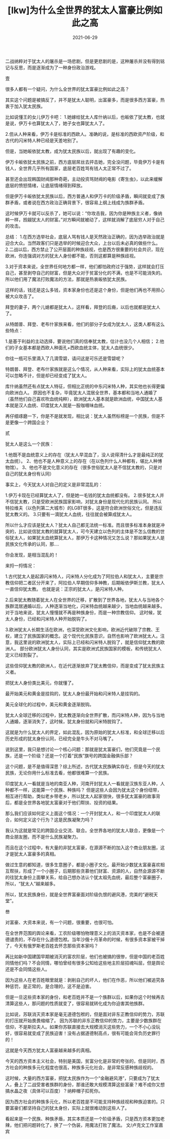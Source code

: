 ﻿---
layout: post
title:  "[lkw]为什么全世界的犹太人富豪比例如此之高"
date:   2021-06-29
categories: update
---

二战纳粹对于犹太人的屠杀是一场悲剧，但是更悲剧的是，这种屠杀并没有得到铭记与反思，而是逐渐成为了一种身份政治游戏。

壹

很多人都有一个疑问，为什么全世界的犹太富豪比例如此之高？

其实这个问题是被搞反了，并不是犹太人聪明，出富豪多，而是很多西方富豪，热衷于加入犹太民族。

比如说懂王的女儿伊万卡吧：
1.她嫁给犹太人库什纳以后，也皈依了犹太教，也就是说，伊万卡也算犹太人了，她子女也算犹太人了。

2.但从人种来看，伊万卡是标准的西欧人。准确的说，是标准的西欧资产阶级，和古代的闪米特人种已经是天差地别了。

但是，当她皈依犹太教，成为犹太民族以后，就出现了有趣的变化。

伊万卡皈依犹太民族之前，西方底层屌丝去抨击她，完全没问题，毕竟伊万卡是有钱人，全世界几乎所有国家，底层老百姓骂有钱人太正常不过了。

甚至还会出现韩国财阀那种奇葩，主动投资骂财阀的电影《寄生虫》，以此来缓解底层的愤怒情绪，让底层情绪得到释放。

但是伊万卡皈依犹太民族以后，西方普通人和伊万卡的阶级矛盾，瞬间就变成了族群矛盾，或者说在西方政治正确背景下，很容易上纲上线成为族群矛盾。

这时候伊万卡就可以反杀了，她可以说：“你攻击我，因为你是种族主义者，像纳粹一样，觊觎犹太人的财富。”对方瞬间就被动了，这样就消解了底层穷人对于自己的攻击。

总结：
1.在西方选举社会，底层人骂有钱人是天然政治正确的，因为选举政治就是迎合大众。当然政客们只是选举的时候迎合大众，上台以后未必真的做些什么。
2.二战以后，西方禁止了公开层面的种族歧视，也是西方很重要的社会共识，现在欧洲，你连强调对方的犹太人身份都不能，否则这都算是种族歧视。

3.对于资本来说，全世界任何地方都一样，他们都怕政府过于强势，这样就会打压自己，甚至剥夺自己的财富，但是大众对于贫富分化的不满，也是不可能消失的。
所以他们用了魔法打败魔法的方法，那就是热衷皈依犹太民族。

这样的话，钱还是这么多钱，资本家身份也还是这个身份，但是他们再也不用担心被大众攻击了。

拜登的妻子，两个儿媳都是犹太人，这样看，拜登的后裔，以后也就都是犹太人了。

从特朗普、拜登、老布什家族来看，他们的部分子女成为犹太人，这类人都有这么些特点：

1.是基于利益的主动选择，要说他们真的信奉犹太教，估计也没几个人相信；
2.他们的子女基本都是西欧人种面孔+西欧血统主体，犹太人血统很少。

你往一瓶可乐里滴入了几滴雪碧，请问这是可乐还是雪碧呢？

特朗普、拜登、老布什家族就是这么个情况，从人种来看，实际上的犹太血统基本可以忽略不计，但是却已经变成了犹太人。

库什纳虽然还有点犹太人特征，但相比正统的中东闪米特人种，其实他也长得更偏向欧洲白人。
原因也不复杂，毕竟犹太人混居全世界，基本都和当地人通婚了（虽然他们自己喜欢吹血统纯粹），欧洲犹太人基本就是欧洲血统，中国犹太人基本就是汉人血统、印度犹太人就是一股咖喱味血统。

再仔细琢磨一下，你是不是就发现，相比说：犹太人虽然标榜是一个民族，但是不是更像一个跨国企业？


贰

犹太人是这么一个民族：

1.他既不是血统意义上的存在（犹太人早混血了，没人说得清什么才是最纯正的犹太血统）。
2、他也不是人种意义上的存在（在以色列什么人种都有，堪比人种博物馆）。
3、他也不是文化意义的存在（很多世俗犹太人是不信犹太教的，只是对自己的犹太身份有认同）

事实上，今天犹太人对自己的定义是非常混乱的：

1.伊万卡现在已经算犹太人了，但是她一毛钱的犹太血统都没有。
2.很多犹太人并不信犹太教，只是受欧洲民族国家影响，对犹太身份是现代化的民族认同。
所以特拉维夫（以色列第二大城市）的LGBT很多，这是符合欧洲世俗文化，但是违反犹太教义的。
3.只要有一滴犹太人血统，往往就会被算成犹太人。

所以什么才应该是犹太人？犹太人自己都无法统一标准。而且很多标准本身就是冲突的，比如说信犹太教的就算犹太人，可今天建立以色列的主体是不怎么信教的世俗犹太人，如果犹太血统算犹太人，那伊万卡这种情况又怎么说？那如果犹太人是民族文化传承的认同，那....

你会发现，是相当混乱的！

来捋一捋情况：

1.古代犹太人是起源闪米特人，闪米特人分化成为了阿拉伯人和犹太人，主要是宗教信仰把二者区分开来了，阿拉伯人早期信仰多神教，后期皈依伊斯兰教，犹太人一直信仰犹太教。
也就是说：正宗的犹太人，是闪米特人种。

2.后来犹太教随着犹太人在全世界的迁移，扩散到了世界各地，犹太人与当地各个族群混居通婚以后，人种逐渐当地化，闪米特血统越来越少，当地血统越来越多。对于当地来说，犹太人慢慢就不再是种族身份，而是一种宗教信仰。
这时候，犹太人身份，已经和闪米特人种开始脱钩了。

3.欧洲犹太人长期生活在欧洲，也深受欧洲文化影响，欧洲近代破除了宗教、王权，建立了民族国家的概念。这个现代化民族意识，自然也影响了欧洲犹太人。注意，我这里说的欧洲犹太人，实际上已经和闪米特人脱钩了，就是信仰犹太教的欧洲人。
部分欧洲犹太人身份认同，其实是欧洲式民族国家的模板，和传统犹太人定义已经割裂了。

这些信仰犹太教的欧洲人，在近代逐渐放弃了犹太教信仰，而是变成了犹太民族主义者。

把犹太人身份类比美元，你就懂了。

最开始美元和黄金是挂钩的，犹太人身份最开始和闪米特人是挂钩的。

美元全球化的过程中，美元和黄金逐渐脱钩。

犹太人全球迁移的过程中，犹太教逐渐向全世界扩散，而闪米特人种，因为与当地人通婚，逐渐消失了，这时候，犹太身份就和闪米特脱钩了。

这就是为什么犹太人的界定，如此混乱，因为原始的犹太人标准，和全球迁移以后历史形成的犹太身份认同，已经完全是牛头不对马嘴了。

说到这里，我只是想讨论一个核心问题：那就是犹太富豪们，他们究竟是一个民族，还是一个阶级？还是一个打着“民族”旗号的跨国金融俱乐部？

这个问题，是不是值得深思？综上所述，古代犹太民族确实存在，但是今天的犹太民族，无论你用什么标准去看，他都很难算一个民族。

印度犹太人一看就是当地的南亚人种，河南开封犹太人一看就是汉族东亚人种，人种都不一样，这能算一个民族、种族吗？
但是这些人会因为犹太这个身份纽带，相互进行帮助，类似老乡带老乡，所以犹太人起家很快，很多犹太富豪的故事背后，都是全世界各地犹太富豪对于他们帮扶、投资的结果。

那么我们应该如何定义上面这个情况：一个开封犹太人，和一个印度犹太人的联合，如何定义这个行为？这是民族凝聚力吗？

我认为这就是常见的跨国企业交流、联合。全世界各地的犹太人联合，更像是一个商业朋友圈，而不是什么民族凝聚力。

而且在这个过程中，有大量的非犹太富豪，在源源不断的加入这个商业朋友圈，这才是犹太人富豪多的真相。

做过生意的都知道，很多生意圈子，都是小圈子文化。最开始少数犹太富豪喜欢相互帮扶，形成了一个小圈子，后期那些贪慕他们财富、资源的人，自然会源源不断的往犹太身份上面攀关系，给自己想办法认个犹太祖先血统，最后整个富豪圈子，所以，“犹太人”越来越多。

所以，犹太民族身份，就是全世界富豪面对阶级仇恨的避风港，完美的“避税天堂”。


叁

对富豪、大资本来说，有一个问题，很重要，也很可怕。

在全世界范围的舆论来看，工农阶级哪怕物理意义上的消灭资本家，也是不会被道德谴责的，不存在什么道德包袱。当年沙俄十月革命的时候，有很多资本家被干掉了，今天有俄罗斯老百姓去怀念那些资本家吗？

再比如新中国建国早期被消灭的富农阶层，他们也被搞的很惨，但是中国的老百姓同情他们吗？不会同情，哪怕曾经有很多公知给这些地主阶层招魂叫屈，但是舆论还是不会同情这些人。

因为这些人在老百姓眼里就是：剥削自己的坏人，他们在作恶，所以他们被追究各种惩罚，是正常的，是合理的，这不是迫害。

但是一旦这些资本家的身份，和老百姓并不是一个族群以后，如果你这个时候再去清算这些人，那问题的性质就变了，很容易就转化成为你迫害其他族群。

比如说，苏联消灭资本家是毫无道德包袱的，但是面对非东正教信仰的势力，苏联的打压就开始畏畏缩缩了。
因为苏联的非东正教信仰的势力，主要是少数族群在信仰，不是斯拉夫人。如果你苏联直接去大规模消灭这些势力，一个不小心没玩好，很容易就变成了民族迫害！没有占据道德制高点，很有可能会背负历史罪行的！

这就是今天西方犹太人富豪越来越多的真相。

今天的西方资本主义社会，特别是美国，贫富分化是非常的夸张的，但是同时，西方社会的种族多元化程度也很高，种族多元化社会，是非常反感种族歧视的。

这时候，大量的西方富豪，把犹太民族作为一个“金融避风港”，只要成为了犹太人，叠上了二战受害者族群的身份，那谁还敢大规模清算这些富豪？难不成你又想搞水晶之夜（具体可以百度）？纳粹帽子扣死你。

因为西方社会的种族多元化，所以老百姓是不可能支持种族歧视和种族迫害的。只要富豪们都坚持自己的犹太身份，实际上就很难动到这些人了。

看起来是一个民族、种族矛盾，其实本质还是一个阶级矛盾，只是西方资本更加老辣，他们把问题转化了，换了一个伪装，用魔法打败了魔法。
文/卢克文工作室嘉宾